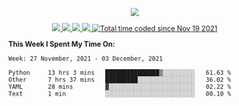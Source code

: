 <!--
**chenjiyan2001/chenjiyan2001** is a ✨ _special_ ✨ repository because its `README.md` (this file) appears on your GitHub profile.

Here are some ideas to get you started:

- 🔭 I’m currently working on ...
- 🌱 I’m currently learning ...
- 👯 I’m looking to collaborate on ...
- 🤔 I’m looking for help with ...
- 💬 Ask me about ...
- 📫 How to reach me: ...
- 😄 Pronouns: ...
- ⚡ Fun fact: ...
-->

<p align="center">
  <a href="https://github.com/chenjiyan2001" class="rich-diff-level-one">
    <img src="https://github-readme-stats.vercel.app/api?username=chenjiyan2001&show_icons=true&theme=onedark">
  </a>
</p>

<p align="center">
  <a href="https://github.com/chenjiyan2001">
    <img src="https://badges.pufler.dev/visits/chenjiyan2001/chenjiyan2001?style=flat-square&color=black&logo=github">
  </a>
  <a href="https://github.com/chenjiyan2001">
    <img src="https://badges.pufler.dev/years/chenjiyan2001?style=flat-square&color=black&logo=github">
  </a>
  <a href="https://github.com/chenjiyan2001?tab=repositories">
    <img src="https://badges.pufler.dev/repos/chenjiyan2001?style=flat-square&color=black&logo=github">
  </a>
  <a href="https://github.com/chenjiyan2001">
    <img src="https://badges.pufler.dev/commits/monthly/chenjiyan2001?style=flat-square&color=black&logo=github">
  </a>
  <a href="https://wakatime.com/@8d643437-66da-4afa-bfae-3b4a5bb9b1c7">
    <img src="https://wakatime.com/badge/user/8d643437-66da-4afa-bfae-3b4a5bb9b1c7.svg" alt="Total time coded since Nov 19 2021" />
  </a>
</p>

**This Week I Spent My Time On:**
<!--START_SECTION:waka-->
```text
Week: 27 November, 2021 - 03 December, 2021

Python     13 hrs 3 mins   ███████████████▒░░░░░░░░░   61.63 % 
Other      7 hrs 37 mins   █████████░░░░░░░░░░░░░░░░   36.02 % 
YAML       28 mins         ▓░░░░░░░░░░░░░░░░░░░░░░░░   02.22 % 
Text       1 min           ░░░░░░░░░░░░░░░░░░░░░░░░░   00.10 % 
```
<!--END_SECTION:waka-->
